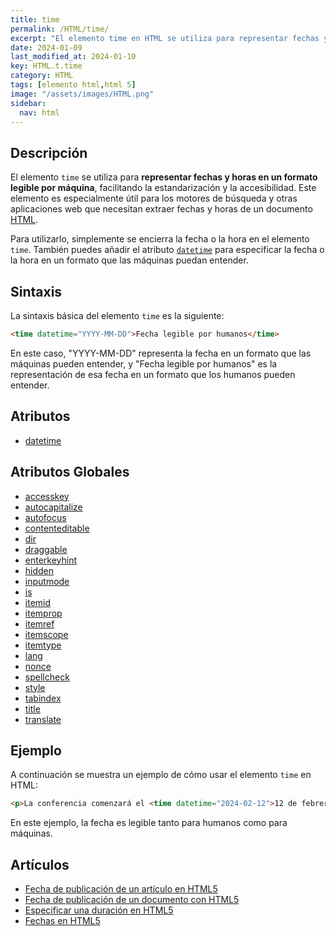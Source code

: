 ```yaml
---
title: time
permalink: /HTML/time/
excerpt: "El elemento time en HTML se utiliza para representar fechas y horas legibles por humanos y máquinas. HTML."
date: 2024-01-09
last_modified_at: 2024-01-10
key: HTML.t.time
category: HTML
tags: [elemento html,html 5]
image: "/assets/images/HTML.png"
sidebar:
  nav: html
---
```


## Descripción


El elemento `time` se utiliza para **representar fechas y horas en un formato legible por máquina**, facilitando la estandarización y la accesibilidad. Este elemento es especialmente útil para los motores de búsqueda y otras aplicaciones web que necesitan extraer fechas y horas de un documento [HTML](https://www.manualweb.net/html/).


Para utilizarlo, simplemente se encierra la fecha o la hora en el elemento `time`. También puedes añadir el atributo [`datetime`](https://www.w3api.com/HTML/date/datetime/) para especificar la fecha o la hora en un formato que las máquinas puedan entender.


## Sintaxis


La sintaxis básica del elemento `time` es la siguiente:


```html
<time datetime="YYYY-MM-DD">Fecha legible por humanos</time>

```


En este caso, "YYYY-MM-DD" representa la fecha en un formato que las máquinas pueden entender, y "Fecha legible por humanos" es la representación de esa fecha en un formato que los humanos pueden entender.


## Atributos

- [datetime](https://www.w3api.com/HTML/time/datetime/)

## Atributos Globales

- [accesskey](https://www.w3api.com/HTML/accesskey/)
- [autocapitalize](https://www.w3api.com/HTML/autocapitalize/)
- [autofocus](https://www.w3api.com/HTML/autofocus/)
- [contenteditable](https://www.w3api.com/HTML/contenteditable/)
- [dir](https://www.w3api.com/HTML/dir/)
- [draggable](https://www.w3api.com/HTML/draggable/)
- [enterkeyhint](https://www.w3api.com/HTML/enterkeyhint/)
- [hidden](https://www.w3api.com/HTML/hidden/)
- [inputmode](https://www.w3api.com/HTML/inputmode/)
- [is](https://www.w3api.com/HTML/is/)
- [itemid](https://www.w3api.com/HTML/itemid/)
- [itemprop](https://www.w3api.com/HTML/itemprop/)
- [itemref](https://www.w3api.com/HTML/itemref/)
- [itemscope](https://www.w3api.com/HTML/itemscope/)
- [itemtype](https://www.w3api.com/HTML/itemtype/)
- [lang](https://www.w3api.com/HTML/lang/)
- [nonce](https://www.w3api.com/HTML/nonce/)
- [spellcheck](https://www.w3api.com/HTML/spellcheck/)
- [style](https://www.w3api.com/HTML/style/)
- [tabindex](https://www.w3api.com/HTML/tabindex/)
- [title](https://www.w3api.com/HTML/title/)
- [translate](https://www.w3api.com/HTML/translate/)

## Ejemplo


A continuación se muestra un ejemplo de cómo usar el elemento `time` en HTML:


```html
<p>La conferencia comenzará el <time datetime="2024-02-12">12 de febrero de 2024</time>.</p>
```


En este ejemplo, la fecha es legible tanto para humanos como para máquinas.


## Artículos

- [Fecha de publicación de un artículo en HTML5](https://lineadecodigo.com/html5/fecha-de-publicacion-de-un-articulo-en-html5/)
- [Fecha de publicación de un documento con HTML5](https://lineadecodigo.com/html5/fecha-de-publicacion-de-un-documento-con-html5/)
- [Especificar una duración en HTML5](https://lineadecodigo.com/html5/especificar-una-duracion-en-html5/)
- [Fechas en HTML5](https://lineadecodigo.com/html5/fechas-en-html5/)
